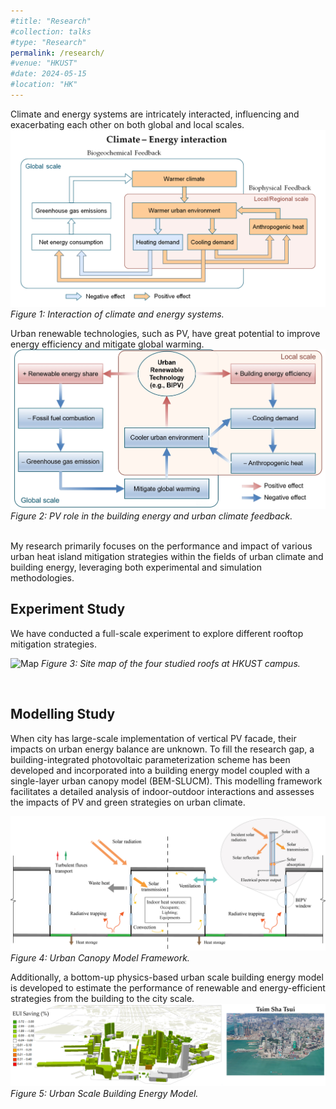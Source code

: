 ```yaml
---
#title: "Research"
#collection: talks
#type: "Research"
permalink: /research/
#venue: "HKUST"
#date: 2024-05-15
#location: "HK"
---
```


Climate and energy systems are intricately interacted, influencing and exacerbating each other on both global and local scales.
![Climate-Energy Interaction Diagram](/images/C_E.png)
*Figure 1: Interaction of climate and energy systems.*

Urban renewable technologies, such as PV, have great potential to improve energy efficiency and mitigate global warming.
![PV](/images/PV.png)
*Figure 2: PV role in the building energy and urban climate feedback.*

<br>
My research primarily focuses on the performance and impact of various urban heat island mitigation strategies within the fields of urban climate and building energy, leveraging both experimental and simulation methodologies. 
<br>
<h2>Experiment Study</h2>
We have conducted a full-scale experiment to explore different rooftop mitigation strategies.

![Map](/images/Fig2map.png)
*Figure 3: Site map of the four studied roofs at HKUST campus.*

<!--
#Below is a video introducing the experiment we conducted at HKUST, exploring different rooftop mitigation strategies.
[Click here to watch the video](http://chenlt326.github.io/files/Nov19_480p.mp4)
#*Video 1: Rooftop Mitigation Strategies Experiment.*
-->
<br>

<h2>Modelling Study</h2>
When city has large-scale implementation of vertical PV facade, their impacts on urban energy balance are unknown. To fill the research gap, a building-integrated photovoltaic parameterization scheme has been developed and incorporated into a building energy model coupled with a single-layer urban canopy model (BEM-SLUCM). This modelling framework facilitates a detailed analysis of indoor-outdoor interactions and assesses the impacts of PV and green strategies on urban climate.

![UCM Diagram](/images/UCM.png)
*Figure 4: Urban Canopy Model Framework.*


Additionally, a bottom-up physics-based urban scale building energy model is developed to estimate the performance of renewable and energy-efficient strategies from the building to the city scale.
![Urban Building Energy Model](/images/UBEM.png)
*Figure 5: Urban Scale Building Energy Model.*
